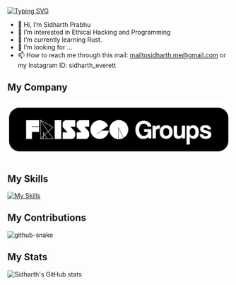 [![Typing SVG](https://readme-typing-svg.demolab.com?font=Fira+Code&size=30&duration=8000&pause=500&color=61F700&width=435&lines=I+am+Sidharth+Prabhu!;I+am+an+Engineering+Student!;My+major+is+Artificial+Intelligence+%26+Data+Science;I+created+Frissco+Digital+Ventures)](https://git.io/typing-svg)

- 👋 Hi, I’m Sidharth Prabhu
- 👀 I’m interested in Ethical Hacking and Programming
- 🌱 I’m currently learning Rust.
- 💞️ I’m looking for ...
- 📫 How to reach me through this mail: mailtosidharth.me@gmail.com or my Instagram ID: sidharth_everett

## My Company
<img alt="frissco-creative-labs" src="https://github.com/Cyber-Zypher/Cyber-Zypher/blob/main/frissco%20groups.png?raw=true">

## My Skills
[![My Skills](https://skillicons.dev/icons?i=py,androidstudio,bash,linux,raspberrypi,html,css,bots,firebase,visualstudio,vscode,github,gradle,idea,java,js,kotlin,maven,mysql,sqlite,netlify,powershell,ps,pr,ae)](https://skillicons.dev)

## My Contributions
<img alt="github-snake" src="github-user-contribution.svg" />

## My Stats
![Sidharth's GitHub stats](https://github-readme-stats.vercel.app/api?username=Sidharth-Prabhu&show_icons=true&theme=dracula)
<!---
Cyber-Zypher/Cyber-Zypher is a ✨ special ✨ repository because its `README.md` (this file) appears on your GitHub profile.
You can click the Preview link to take a look at your changes.
--->
